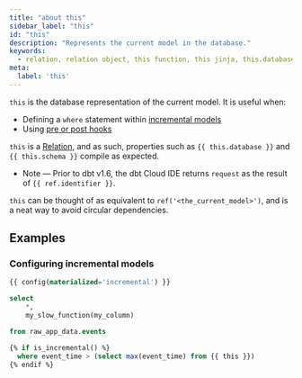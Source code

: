 ```yaml
---
title: "about this"
sidebar_label: "this"
id: "this"
description: "Represents the current model in the database."
keywords: 
  - relation, relation object, this function, this jinja, this.database, this.schema, this.identifier
meta:
  label: 'this'
---
```


`this` is the database representation of the current model. It is useful when:
- Defining a `where` statement within [incremental models](/docs/build/incremental-models)
- Using [pre or post hooks](/reference/resource-configs/pre-hook-post-hook)

`this` is a [Relation](/reference/dbt-classes#relation), and as such, properties such as `{{ this.database }}` and `{{ this.schema }}` compile as expected. 
  - Note &mdash; Prior to dbt v1.6, the dbt Cloud IDE returns `request` as the result of `{{ ref.identifier }}`.

`this` can be thought of as equivalent to `ref('<the_current_model>')`, and is a neat way to avoid circular dependencies.

## Examples

<Snippet path="hooks-to-grants" />

### Configuring incremental models

<File name='models/stg_events.sql'>

```sql
{{ config(materialized='incremental') }}

select
    *,
    my_slow_function(my_column)

from raw_app_data.events

{% if is_incremental() %}
  where event_time > (select max(event_time) from {{ this }})
{% endif %}
```

</File>



  